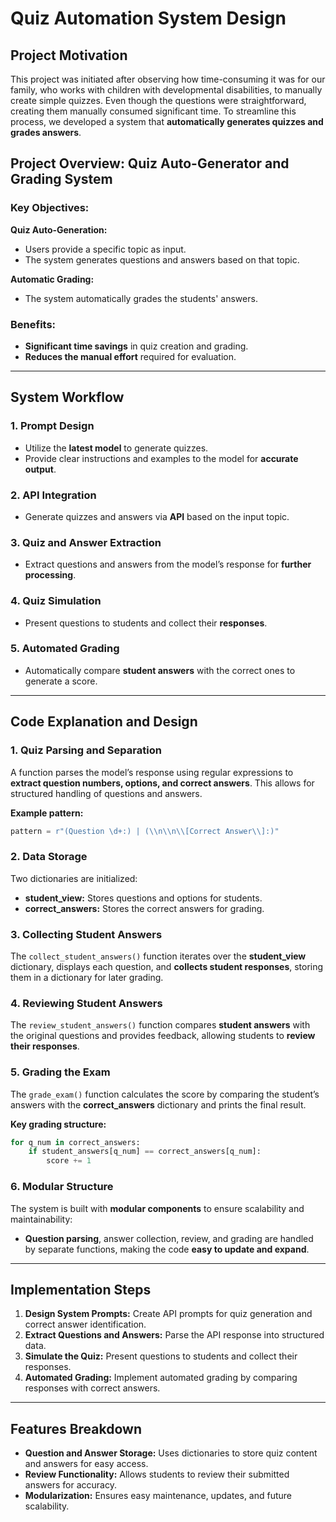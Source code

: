 # Quiz Automation System Design

## Project Motivation
This project was initiated after observing how time-consuming it was for our family, who works with children with developmental disabilities, to manually create simple quizzes. Even though the questions were straightforward, creating them manually consumed significant time. To streamline this process, we developed a system that **automatically generates quizzes and grades answers**.

## Project Overview: Quiz Auto-Generator and Grading System

### Key Objectives:

**Quiz Auto-Generation:**
- Users provide a specific topic as input.
- The system generates questions and answers based on that topic.

**Automatic Grading:**
- The system automatically grades the students' answers.

### Benefits:
- **Significant time savings** in quiz creation and grading.
- **Reduces the manual effort** required for evaluation.

---

## System Workflow

### 1. Prompt Design
- Utilize the **latest model** to generate quizzes.
- Provide clear instructions and examples to the model for **accurate output**.

### 2. API Integration
- Generate quizzes and answers via **API** based on the input topic.

### 3. Quiz and Answer Extraction
- Extract questions and answers from the model’s response for **further processing**.

### 4. Quiz Simulation
- Present questions to students and collect their **responses**.

### 5. Automated Grading
- Automatically compare **student answers** with the correct ones to generate a score.

---

## Code Explanation and Design

### 1. Quiz Parsing and Separation
A function parses the model’s response using regular expressions to **extract question numbers, options, and correct answers**. This allows for structured handling of questions and answers.

**Example pattern:**

```python
pattern = r"(Question \d+:) | (\\n\\n\\[Correct Answer\\]:)"
```

### 2. Data Storage
Two dictionaries are initialized:

- **student_view:** Stores questions and options for students.
- **correct_answers:** Stores the correct answers for grading.

### 3. Collecting Student Answers
The `collect_student_answers()` function iterates over the **student_view** dictionary, displays each question, and **collects student responses**, storing them in a dictionary for later grading.

### 4. Reviewing Student Answers
The `review_student_answers()` function compares **student answers** with the original questions and provides feedback, allowing students to **review their responses**.

### 5. Grading the Exam
The `grade_exam()` function calculates the score by comparing the student’s answers with the **correct_answers** dictionary and prints the final result.

**Key grading structure:**

```python
for q_num in correct_answers:
    if student_answers[q_num] == correct_answers[q_num]:
        score += 1
```

### 6. Modular Structure
The system is built with **modular components** to ensure scalability and maintainability:

- **Question parsing**, answer collection, review, and grading are handled by separate functions, making the code **easy to update and expand**.

---

## Implementation Steps

1. **Design System Prompts:** Create API prompts for quiz generation and correct answer identification.
2. **Extract Questions and Answers:** Parse the API response into structured data.
3. **Simulate the Quiz:** Present questions to students and collect their responses.
4. **Automated Grading:** Implement automated grading by comparing responses with correct answers.

---

## Features Breakdown

- **Question and Answer Storage:** Uses dictionaries to store quiz content and answers for easy access.
- **Review Functionality:** Allows students to review their submitted answers for accuracy.
- **Modularization:** Ensures easy maintenance, updates, and future scalability.
